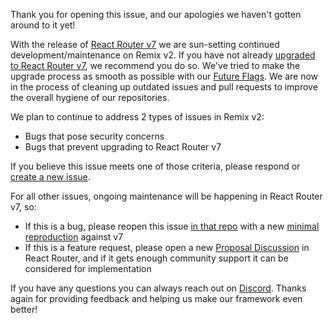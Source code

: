 Thank you for opening this issue, and our apologies we haven't gotten around to it yet!

With the release of [React Router v7](https://remix.run/blog/react-router-v7) we are sun-setting continued development/maintenance on Remix v2. If you have not already [upgraded to React Router v7](https://reactrouter.com/upgrading/remix), we recommend you do so. We've tried to make the upgrade process as smooth as possible with our [Future Flags](https://remix.run/docs/en/main/start/future-flags). We are now in the process of cleaning up outdated issues and pull requests to improve the overall hygiene of our repositories.

We plan to continue to address 2 types of issues in Remix v2:

- Bugs that pose security concerns
- Bugs that prevent upgrading to React Router v7

If you believe this issue meets one of those criteria, please respond or [create a new issue](https://github.com/remix-run/remix/issues/new?template=bug_report.yml).

For all other issues, ongoing maintenance will be happening in React Router v7, so:

- If this is a bug, please reopen this issue [in that repo](https://github.com/remix-run/react-router/issues/new?template=bug_report.yml) with a new [minimal reproduction](https://reactrouter.com/new) against v7
- If this is a feature request, please open a new [Proposal Discussion](https://github.com/remix-run/react-router/discussions/new?category=proposals) in React Router, and if it gets enough community support it can be considered for implementation

If you have any questions you can always reach out on [Discord](https://rmx.as/discord). Thanks again for providing feedback and helping us make our framework even better!
